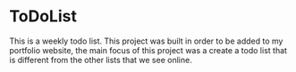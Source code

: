 # ToDoList
This is a weekly todo list.
This project was built in order to be added to my portfolio website, the main focus of this project was a create a todo list that is different from the other lists that we see online.
